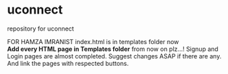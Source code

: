 # uconnect
repository for uconnect

FOR HAMZA IMRANIST
  index.html is in templates folder now<br>
  **Add every HTML page in Templates folder** from now on plz...!
Signup and Login pages are almost completed. Suggest changes ASAP if there are any. And link the pages with respected buttons.
